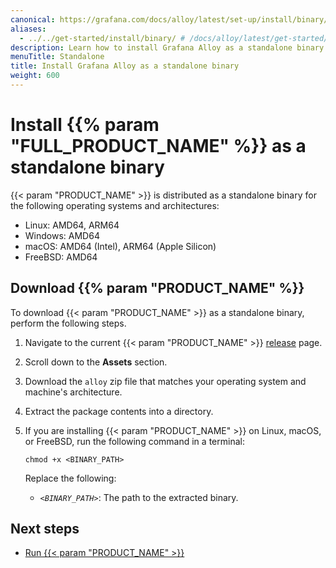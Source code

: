```yaml
---
canonical: https://grafana.com/docs/alloy/latest/set-up/install/binary/
aliases:
  - ../../get-started/install/binary/ # /docs/alloy/latest/get-started/install/binary/
description: Learn how to install Grafana Alloy as a standalone binary
menuTitle: Standalone
title: Install Grafana Alloy as a standalone binary
weight: 600
---
```


# Install {{% param "FULL_PRODUCT_NAME" %}} as a standalone binary

{{< param "PRODUCT_NAME" >}} is distributed as a standalone binary for the following operating systems and architectures:

* Linux: AMD64, ARM64
* Windows: AMD64
* macOS: AMD64 (Intel), ARM64 (Apple Silicon)
* FreeBSD: AMD64

## Download {{% param "PRODUCT_NAME" %}}

To download {{< param "PRODUCT_NAME" >}} as a standalone binary, perform the following steps.

1. Navigate to the current {{< param "PRODUCT_NAME" >}} [release][] page.

1. Scroll down to the **Assets** section.

1. Download the `alloy` zip file that matches your operating system and machine's architecture.

1. Extract the package contents into a directory.

1. If you are installing {{< param "PRODUCT_NAME" >}} on Linux, macOS, or FreeBSD, run the following command in a terminal:

   ```shell
   chmod +x <BINARY_PATH>
   ```

   Replace the following:
   - _`<BINARY_PATH>`_: The path to the extracted binary.

## Next steps

- [Run {{< param "PRODUCT_NAME" >}}][Run]

[release]: https://github.com/grafana/alloy/releases
[Run]: ../../run/binary/
